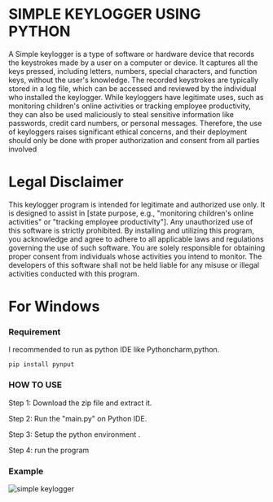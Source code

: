 # SIMPLE KEYLOGGER USING PYTHON

A Simple keylogger is a type of software or hardware device that records the keystrokes made by a user on a computer or device. It captures all the keys pressed, including letters, numbers, special characters, and function keys, without the user's knowledge. The recorded keystrokes are typically stored in a log file, which can be accessed and reviewed by the individual who installed the keylogger. While keyloggers have legitimate uses, such as monitoring children's online activities or tracking employee productivity, they can also be used maliciously to steal sensitive information like passwords, credit card numbers, or personal messages. Therefore, the use of keyloggers raises significant ethical concerns, and their deployment should only be done with proper authorization and consent from all parties involved

# Legal Disclaimer

This keylogger program is intended for legitimate and authorized use only. It is designed to assist in [state purpose, e.g., "monitoring children's online activities" or "tracking employee productivity"]. Any unauthorized use of this software is strictly prohibited. By installing and utilizing this program, you acknowledge and agree to adhere to all applicable laws and regulations governing the use of such software. You are solely responsible for obtaining proper consent from individuals whose activities you intend to monitor. The developers of this software shall not be held liable for any misuse or illegal activities conducted with this program.

# For Windows

### Requirement

I recommended to run as python IDE like Pythoncharm,python.

```pip install pynput```

### HOW TO USE

Step 1: Download the zip file and extract it.

Step 2: Run the "main.py" on Python IDE.

Step 3: Setup the python environment .

Step 4: run the program

### Example 
![simple keylogger](https://github.com/blackhatdk/PRODIGY_CS_04_SIMPLE-KEYLOGGER/assets/134546586/8157d8e4-d457-4a66-b91f-e021814c0ed7)





